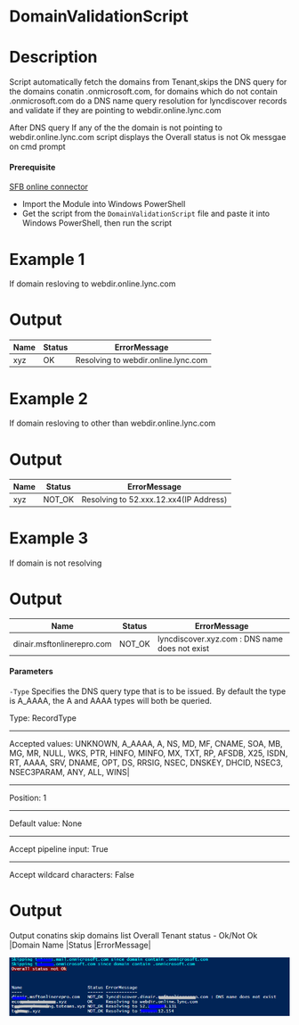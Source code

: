 # DomainValidationScript
# Description
Script automatically fetch the domains from Tenant,skips the DNS query for the domains conatin .onmicrosoft.com, for domains which do not contain .onmicrosoft.com do a DNS name query resolution for lyncdiscover records and validate if they are pointing to webdir.online.lync.com 

After DNS query If any of the the domain is not pointing to webdir.online.lync.com script displays the Overall status is not Ok messgae on cmd prompt 

#### Prerequisite
[SFB online connector](https://www.microsoft.com/en-us/download/details.aspx?id=39366)
- Import the Module into Windows PowerShell 
- Get the script from the `DomainValidationScript` file and paste it into Windows PowerShell, then run the script

# Example 1
If domain resloving to webdir.online.lync.com 
# Output
|Name  |   Status|  ErrorMessage |
|---|----|-----|
|xyz      |  OK    | Resolving to webdir.online.lync.com |

# Example 2
If domain resloving to other than webdir.online.lync.com 
# Output
|Name      |Status  |ErrorMessage |
|----|---|---|
|xyz       |NOT_OK  |Resolving to 52.xxx.12.xx4(IP Address)|

# Example 3
If domain is not resolving 

# Output
|Name     | Status  |ErrorMessage |
|---|---|---|
|dinair.msftonlinerepro.com   |NOT_OK |lyncdiscover.xyz.com : DNS name does not exist|
#### Parameters

`-Type`
Specifies the DNS query type that is to be issued. By default the type is A_AAAA, the A and AAAA types will both be queried.

Type:	RecordType
***
Accepted values:	UNKNOWN, A_AAAA, A, NS, MD, MF, CNAME, SOA, MB, MG, MR, NULL, WKS, PTR, HINFO, MINFO, MX, TXT, RP, AFSDB, X25, ISDN, RT, AAAA, SRV, DNAME, OPT, DS, RRSIG, NSEC, DNSKEY, DHCID, NSEC3, NSEC3PARAM, ANY, ALL, WINS|
***
Position:	1
***
Default value:	None
***
Accept pipeline input:	True
***
Accept wildcard characters:	False

# Output
Output conatins
skip domains list 
Overall Tenant status - Ok/Not Ok
|Domain Name |Status |ErrorMessage|

![Sample Output](https://github.com/Geetha63/MS-Teams-Scripts/blob/master/Images/DomsinValidation.PNG)
